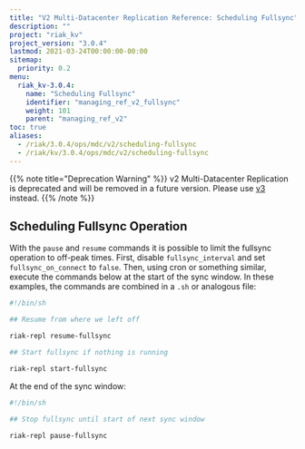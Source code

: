 ```yaml
---
title: "V2 Multi-Datacenter Replication Reference: Scheduling Fullsync"
description: ""
project: "riak_kv"
project_version: "3.0.4"
lastmod: 2021-03-24T00:00:00-00:00
sitemap:
  priority: 0.2
menu:
  riak_kv-3.0.4:
    name: "Scheduling Fullsync"
    identifier: "managing_ref_v2_fullsync"
    weight: 101
    parent: "managing_ref_v2"
toc: true
aliases:
  - /riak/3.0.4/ops/mdc/v2/scheduling-fullsync
  - /riak/kv/3.0.4/ops/mdc/v2/scheduling-fullsync
---
```


{{% note title="Deprecation Warning" %}}
v2 Multi-Datacenter Replication is deprecated and will be removed in a future version. Please use [v3]({{<baseurl>}}riak/kv/3.0.4/using/reference/v3-multi-datacenter/scheduling-fullsync/) instead.
{{% /note %}}

## Scheduling Fullsync Operation

With the `pause` and `resume` commands it is possible to limit the
fullsync operation to off-peak times. First, disable `fullsync_interval`
and set `fullsync_on_connect` to `false`. Then, using cron or something
similar, execute the commands below at the start of the sync window.
In these examples, the commands are combined in a `.sh` or analogous
file:

```bash
#!/bin/sh

## Resume from where we left off

riak-repl resume-fullsync

## Start fullsync if nothing is running

riak-repl start-fullsync
```

At the end of the sync window:

```bash
#!/bin/sh

## Stop fullsync until start of next sync window

riak-repl pause-fullsync
```

